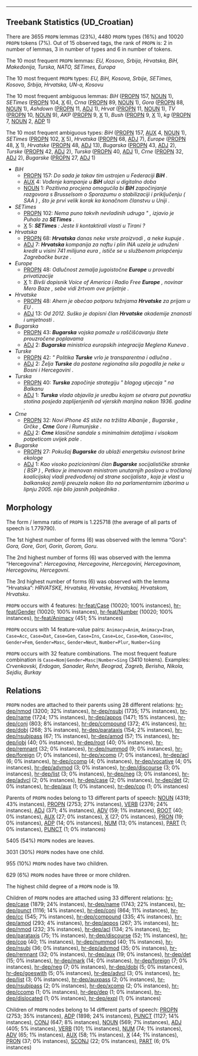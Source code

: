 

--------------------------------------------------------------------------------

## Treebank Statistics (UD_Croatian)

There are 3655 `PROPN` lemmas (23%), 4480 `PROPN` types (16%) and 10020 `PROPN` tokens (7%).
Out of 15 observed tags, the rank of `PROPN` is: 2 in number of lemmas, 3 in number of types and 6 in number of tokens.

The 10 most frequent `PROPN` lemmas: <em>EU, Kosovo, Srbija, Hrvatska, BiH, Makedonija, Turska, NATO, SETimes, Europa</em>

The 10 most frequent `PROPN` types:  <em>EU, BiH, Kosova, Srbije, SETimes, Kosovo, Srbija, Hrvatska, UN-a, Kosovu</em>

The 10 most frequent ambiguous lemmas: <em>BiH</em> ([PROPN]() 157, [NOUN]() 1), <em>SETimes</em> ([PROPN]() 104, [X]() 6), <em>Crna</em> ([PROPN]() 89, [NOUN]() 1), <em>Gora</em> ([PROPN]() 88, [NOUN]() 1), <em>Ashdown</em> ([PROPN]() 11, [ADJ]() 1), <em>Hrvat</em> ([PROPN]() 11, [NOUN]() 1), <em>TV</em> ([PROPN]() 10, [NOUN]() 9), <em>AKP</em> ([PROPN]() 9, [X]() 1), <em>Bush</em> ([PROPN]() 9, [X]() 1), <em>kg</em> ([PROPN]() 7, [NOUN]() 2, [ADP]() 1)

The 10 most frequent ambiguous types:  <em>BiH</em> ([PROPN]() 157, [AUX]() 4, [NOUN]() 1), <em>SETimes</em> ([PROPN]() 102, [X]() 5), <em>Hrvatska</em> ([PROPN]() 68, [ADJ]() 7), <em>Europe</em> ([PROPN]() 48, [X]() 1), <em>Hrvatske</em> ([PROPN]() 48, [ADJ]() 13), <em>Bugarska</em> ([PROPN]() 43, [ADJ]() 2), <em>Turske</em> ([PROPN]() 42, [ADJ]() 2), <em>Turska</em> ([PROPN]() 40, [ADJ]() 1), <em>Crne</em> ([PROPN]() 32, [ADJ]() 2), <em>Bugarske</em> ([PROPN]() 27, [ADJ]() 1)


* <em>BiH</em>
  * [PROPN]() 157: <em>Do sada je takav tim ustrojen u Federaciji <b>BiH</b> .</em>
  * [AUX]() 4: <em>Vođenje kampanje u <b>BiH</b> ulazi u digitalno doba</em>
  * [NOUN]() 1: <em>Pozitivna procjena omogućila bi <b>BiH</b> započinjanje razgovora s Brusselsom o Sporazumu o stabilizaciji i priključenju ( SAA ) , što je prvi velik korak ka konačnom članstvu u Uniji .</em>
* <em>SETimes</em>
  * [PROPN]() 102: <em>Nema puno takvih nevladinih udruga " , izjavio je Puhalo za <b>SETimes</b> .</em>
  * [X]() 5: <em><b>SETimes</b> : Jeste li kontaktirali vlasti u Tirani ?</em>
* <em>Hrvatska</em>
  * [PROPN]() 68: <em><b>Hrvatska</b> danas neke vrste proizvodi , a neke kupuje .</em>
  * [ADJ]() 7: <em><b>Hrvatska</b> kompanija za naftu i plin INA uzela je udruženi kredit u visini 741 milijuna eura , ističe se u službenom priopćenju Zagrebačke burze .</em>
* <em>Europe</em>
  * [PROPN]() 48: <em>Odlučnost zemalja jugoistočne <b>Europe</b> u provedbi privatizacije</em>
  * [X]() 1: <em>Bivši dopisnik Voice of America i Radio Free <b>Europe</b> , novinar Mero Baze , sebe vidi žrtvom ove prijetnje .</em>
* <em>Hrvatske</em>
  * [PROPN]() 48: <em>Ahern je obećao potporu težnjama <b>Hrvatske</b> za prijam u EU .</em>
  * [ADJ]() 13: <em>Od 2012. Suško je dopisni član <b>Hrvatske</b> akademije znanosti i umjetnosti .</em>
* <em>Bugarska</em>
  * [PROPN]() 43: <em><b>Bugarska</b> vojska pomaže u raščišćavanju štete prouzročene poplavama</em>
  * [ADJ]() 2: <em><b>Bugarska</b> ministrica europskih integracija Meglena Kuneva .</em>
* <em>Turske</em>
  * [PROPN]() 42: <em>" Politika <b>Turske</b> vrlo je transparentna i odlučna .</em>
  * [ADJ]() 2: <em>Želja <b>Turske</b> da postane regionalna sila pogodila je neke u Bosni i Hercegovini .</em>
* <em>Turska</em>
  * [PROPN]() 40: <em><b>Turska</b> započinje strategiju " blagog utjecaja " na Balkanu</em>
  * [ADJ]() 1: <em><b>Turska</b> vlada objavila je uredbu kojom se otvara put povratku stotina posjeda zaplijenjenih od vjerskih manjina nakon 1936. godine .</em>
* <em>Crne</em>
  * [PROPN]() 32: <em>Novi iPhone 4S stiže na tržišta Albanije , Bugarske , Grčke , <b>Crne</b> Gore i Rumunjske .</em>
  * [ADJ]() 2: <em><b>Crne</b> klasične sandale s minimalnim detaljima i visokom potpeticom uvijek pale .</em>
* <em>Bugarske</em>
  * [PROPN]() 27: <em>Pokušaj <b>Bugarske</b> da ublaži energetsku ovisnost brine ekologe</em>
  * [ADJ]() 1: <em>Kao visoko pozicionirani član <b>Bugarske</b> socijalističke stranke ( BSP ) , Petkov je imenovan ministrom unutarnjih poslova u tročlanoj koalicijskoj vladi predvođenoj od strane socijalista , koja je vlast u balkanskoj zemlji preuzela nakon što na parlamentarnim izborima u lipnju 2005. nije bilo jasnih pobjednika .</em>

## Morphology

The form / lemma ratio of `PROPN` is 1.225718 (the average of all parts of speech is 1.779790).

The 1st highest number of forms (6) was observed with the lemma “Gora”: <em>Gora, Gore, Gori, Gorin, Gorom, Goru</em>.

The 2nd highest number of forms (6) was observed with the lemma “Hercegovina”: <em>Hercegovina, Hercegovine, Hercegovini, Hercegovinom, Hercegovinu, Hercegovni</em>.

The 3rd highest number of forms (6) was observed with the lemma “Hrvatska”: <em>HRVATSKE, Hrvatska, Hrvatske, Hrvatskoj, Hrvatskom, Hrvatsku</em>.

`PROPN` occurs with 4 features: [hr-feat/Case]() (10020; 100% instances), [hr-feat/Gender]() (10020; 100% instances), [hr-feat/Number]() (10020; 100% instances), [hr-feat/Animacy]() (451; 5% instances)

`PROPN` occurs with 14 feature-value pairs: `Animacy=Anim`, `Animacy=Inan`, `Case=Acc`, `Case=Dat`, `Case=Gen`, `Case=Ins`, `Case=Loc`, `Case=Nom`, `Case=Voc`, `Gender=Fem`, `Gender=Masc`, `Gender=Neut`, `Number=Plur`, `Number=Sing`

`PROPN` occurs with 32 feature combinations.
The most frequent feature combination is `Case=Nom|Gender=Masc|Number=Sing` (3410 tokens).
Examples: <em>Crvenkovski, Erdogan, Sanader, Rehn, Beograd, Zagreb, Berisha, Nikola, Sejdiu, Burkay</em>


## Relations

`PROPN` nodes are attached to their parents using 28 different relations: [hr-dep/nmod]() (3200; 32% instances), [hr-dep/nsubj]() (1735; 17% instances), [hr-dep/name]() (1724; 17% instances), [hr-dep/appos]() (1471; 15% instances), [hr-dep/conj]() (803; 8% instances), [hr-dep/compound]() (372; 4% instances), [hr-dep/dobj]() (268; 3% instances), [hr-dep/parataxis]() (154; 2% instances), [hr-dep/nsubjpass]() (67; 1% instances), [hr-dep/amod]() (57; 1% instances), [hr-dep/iobj]() (40; 0% instances), [hr-dep/root]() (40; 0% instances), [hr-dep/remnant]() (32; 0% instances), [hr-dep/nummod]() (9; 0% instances), [hr-dep/foreign]() (7; 0% instances), [hr-dep/xcomp]() (7; 0% instances), [hr-dep/acl]() (6; 0% instances), [hr-dep/ccomp]() (4; 0% instances), [hr-dep/vocative]() (4; 0% instances), [hr-dep/advmod]() (3; 0% instances), [hr-dep/discourse]() (3; 0% instances), [hr-dep/list]() (3; 0% instances), [hr-dep/neg]() (3; 0% instances), [hr-dep/advcl]() (2; 0% instances), [hr-dep/case]() (2; 0% instances), [hr-dep/det]() (2; 0% instances), [hr-dep/aux]() (1; 0% instances), [hr-dep/cop]() (1; 0% instances)

Parents of `PROPN` nodes belong to 13 different parts of speech: [NOUN]() (4319; 43% instances), [PROPN]() (2753; 27% instances), [VERB]() (2376; 24% instances), [ADJ]() (371; 4% instances), [ADV]() (59; 1% instances), [ROOT]() (40; 0% instances), [AUX]() (27; 0% instances), [X]() (27; 0% instances), [PRON]() (19; 0% instances), [ADP]() (14; 0% instances), [NUM]() (13; 0% instances), [PART]() (1; 0% instances), [PUNCT]() (1; 0% instances)

5405 (54%) `PROPN` nodes are leaves.

3031 (30%) `PROPN` nodes have one child.

955 (10%) `PROPN` nodes have two children.

629 (6%) `PROPN` nodes have three or more children.

The highest child degree of a `PROPN` node is 19.

Children of `PROPN` nodes are attached using 33 different relations: [hr-dep/case]() (1879; 24% instances), [hr-dep/name]() (1743; 22% instances), [hr-dep/punct]() (1116; 14% instances), [hr-dep/conj]() (864; 11% instances), [hr-dep/cc]() (545; 7% instances), [hr-dep/compound]() (335; 4% instances), [hr-dep/amod]() (293; 4% instances), [hr-dep/appos]() (267; 3% instances), [hr-dep/nmod]() (232; 3% instances), [hr-dep/acl]() (134; 2% instances), [hr-dep/parataxis]() (75; 1% instances), [hr-dep/discourse]() (52; 1% instances), [hr-dep/cop]() (40; 1% instances), [hr-dep/nummod]() (40; 1% instances), [hr-dep/nsubj]() (36; 0% instances), [hr-dep/advmod]() (35; 0% instances), [hr-dep/remnant]() (32; 0% instances), [hr-dep/aux]() (19; 0% instances), [hr-dep/det]() (15; 0% instances), [hr-dep/mark]() (14; 0% instances), [hr-dep/foreign]() (7; 0% instances), [hr-dep/neg]() (7; 0% instances), [hr-dep/dobj]() (5; 0% instances), [hr-dep/goeswith]() (5; 0% instances), [hr-dep/advcl]() (3; 0% instances), [hr-dep/list]() (3; 0% instances), [hr-dep/auxpass]() (2; 0% instances), [hr-dep/nsubjpass]() (2; 0% instances), [hr-dep/xcomp]() (2; 0% instances), [hr-dep/ccomp]() (1; 0% instances), [hr-dep/dep]() (1; 0% instances), [hr-dep/dislocated]() (1; 0% instances), [hr-dep/expl]() (1; 0% instances)

Children of `PROPN` nodes belong to 14 different parts of speech: [PROPN]() (2753; 35% instances), [ADP]() (1898; 24% instances), [PUNCT]() (1127; 14% instances), [CONJ]() (647; 8% instances), [NOUN]() (569; 7% instances), [ADJ]() (405; 5% instances), [VERB]() (101; 1% instances), [NUM]() (74; 1% instances), [ADV]() (65; 1% instances), [AUX]() (58; 1% instances), [X]() (44; 1% instances), [PRON]() (37; 0% instances), [SCONJ]() (22; 0% instances), [PART]() (6; 0% instances)

